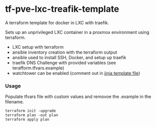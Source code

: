
# tf-pve-lxc-treafik-template

A terraform template for docker in LXC with traefik.

Sets up an unprivileged LXC container in a proxmox environment using terraform.

- LXC setup with terraform
- ansible inventory creation with the terraform output
- ansible used to install SSH, Docker, and setup up traefik
- traefik DNS Challenge with provided variables (see terafform.tfvars.example)
- watchtower can be enabled (comment out in [jinja template file](./ansible/roles/traefik/templates/compose.yml.j2))


### Usage

Populate tfvars file with custom values and removoe the .example in the filename.


```shell
terraform init -upgrade
terraform plan -out plan
terraform apply plan
```

